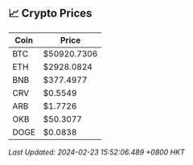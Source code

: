 ## 📈 Crypto Prices

| Coin | Price |
| ---- | ----- |
| BTC | $50920.7306 |
| ETH | $2928.0824 |
| BNB | $377.4977 |
| CRV | $0.5549 |
| ARB | $1.7726 |
| OKB | $50.3077 |
| DOGE | $0.0838 |

_Last Updated: 2024-02-23 15:52:06.489 +0800 HKT_